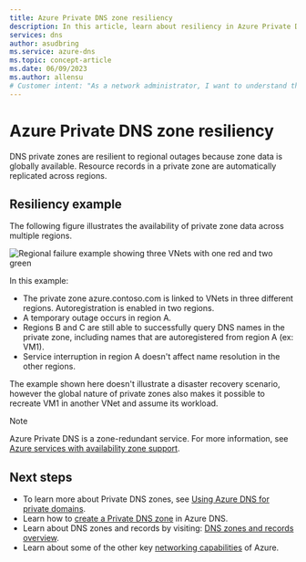 ```yaml
---
title: Azure Private DNS zone resiliency
description: In this article, learn about resiliency in Azure Private DNS zones.
services: dns
author: asudbring
ms.service: azure-dns
ms.topic: concept-article
ms.date: 06/09/2023
ms.author: allensu
# Customer intent: "As a network administrator, I want to understand the resiliency features of Private DNS zones, so that I can ensure continuous name resolution during regional outages and maintain service availability across my network infrastructure."
---
```


# Azure Private DNS zone resiliency

DNS private zones are resilient to regional outages because zone data is globally available. Resource records in a private zone are automatically replicated across regions. 

## Resiliency example

The following figure illustrates the availability of private zone data across multiple regions.

![Regional failure example showing three VNets with one red and two green](media/private-dns-resiliency/resiliency-example.png)

In this example:
- The private zone azure.contoso.com is linked to VNets in three different regions. Autoregistration is enabled in two regions.
- A temporary outage occurs in region A.
- Regions B and C are still able to successfully query DNS names in the private zone, including names that are autoregistered from region A (ex: VM1).
- Service interruption in region A doesn't affect name resolution in the other regions.

The example shown here doesn't illustrate a disaster recovery scenario, however the global nature of private zones also makes it possible to recreate VM1 in another VNet and assume its workload.

> [!NOTE]
> Azure Private DNS is a zone-redundant service. For more information, see [Azure services with availability zone support](/azure/reliability/availability-zones-service-support). 

## Next steps
- To learn more about Private DNS zones, see [Using Azure DNS for private domains](private-dns-overview.md).
- Learn how to [create a Private DNS zone](./private-dns-getstarted-powershell.md) in Azure DNS.
- Learn about DNS zones and records by visiting: [DNS zones and records overview](dns-zones-records.md).
- Learn about some of the other key [networking capabilities](../networking/fundamentals/networking-overview.md) of Azure.
